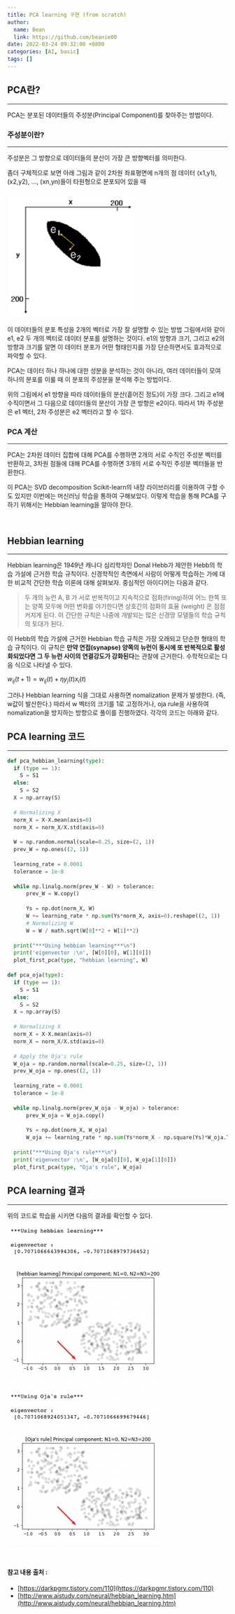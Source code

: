 ```yaml
---
title: PCA learning 구현 (from scratch)
author:
  name: Bean
  link: https://github.com/beanie00
date: 2022-03-24 09:32:00 +0800
categories: [AI, basic]
tags: []
---
```


## PCA란?
---
PCA는 분포된 데이터들의 주성분(Principal Component)를 찾아주는 방법이다.

### 주성분이란?
---
주성분은 그 방향으로 데이터들의 분산이 가장 큰 방향벡터를 의미한다.

좀더 구체적으로 보면 아래 그림과 같이 2차원 좌표평면에 n개의 점 데이터 (x1,y1), (x2,y2), ..., (xn,yn)들이 타원형으로 분포되어 있을 때

<div style="text-align: left">
   <img src="/assets/img/post_images/pca2.png" />
</div>

이 데이터들의 분포 특성을 2개의 벡터로 가장 잘 설명할 수 있는 방법 그림에서와 같이 e1, e2 두 개의 벡터로 데이터 분포를 설명하는 것이다. e1의 방향과 크기, 그리고 e2의 방향과 크기를 알면 이 데이터 분포가 어떤 형태인지를 가장 단순하면서도 효과적으로 파악할 수 있다.

PCA는 데이터 하나 하나에 대한 성분을 분석하는 것이 아니라, 여러 데이터들이 모여 하나의 분포를 이룰 때 이 분포의 주성분을 분석해 주는 방법이다.

위의 그림에서 e1 방향을 따라 데이터들의 분산(흩어진 정도)이 가장 크다. 그리고 e1에 수직이면서 그 다음으로 데이터들의 분산이 가장 큰 방향은 e2이다.
따라서 1차 주성분은 e1 벡터, 2차 주성분은 e2 벡터라고 할 수 있다.

### PCA 계산
---
PCA는 2차원 데이터 집합에 대해 PCA를 수행하면 2개의 서로 수직인 주성분 벡터를 반환하고, 3차원 점들에 대해 PCA를 수행하면 3개의 서로 수직인 주성분 벡터들을 반환한다.

이 PCA는 SVD decomposition Scikit-learn의 내장 라이브러리를 이용하여 구할 수도 있지만 이번에는 머신러닝 학습을 통하여 구해보았다. 이렇게 학습을 통해 PCA를 구하기 위해서는 Hebbian learning을 알아야 한다.

&nbsp;

## Hebbian learning
---

Hebbian learning은 1949년 캐나다 심리학자인 Donal Hebb가 제안한 Hebb의 학습 가설에 근거한 학습 규칙이다. 신경학적인 측면에서 사람이 어떻게 학습하는 가에 대한 비교적 간단한 학습 이론에 대해 살펴보자. 중심적인 아이디어는 다음과 같다.
> 두 개의 뉴런 A, B 가 서로 반복적이고 지속적으로 점화(firing)하여 어느 한쪽 또는 양쪽 모두에 어떤 변화를 야기한다면 상호간의 점화의 효율 (weight) 은 점점 커지게 된다.
이 간단한 규칙은 나중에 개발되는 많은 신경망 모델들의 학습 규칙의 토대가 된다.

이 Hebb의 학습 가설에 근거한 Hebbian 학습 규칙은 가장 오래되고 단순한 형태의 학습 규칙이다. 이 규칙은 **만약 연접(synapse) 양쪽의 뉴런이 동시에 또 반복적으로 활성화되었다면 그 두 뉴런 사이의 연결강도가 강화된다**는 관찰에 근거한다. 수학적으로는 다음 식으로 나타낼 수 있다.

$w_{ij}(t+1) = w_{ij}(t) + \eta y_{j}(t)x_{i}(t)$

그러나 Hebbian learning 식을 그대로 사용하면 nomalization 문제가 발생한다. (즉, w값이 발산한다.) 따라서 w 벡터의 크기를 1로 고정하거나, oja rule을 사용하여 nomalization을 방지하는 방향으로 풀이를 진행하였다. 각각의 코드는 아래와 같다.

## PCA learning 코드
---
```python
def pca_hebbian_learning(type):
  if (type == 1):
    S = S1
  else:
    S = S2
  X = np.array(S)

  # Normalizing X
  norm_X = X-X.mean(axis=0)
  norm_X = norm_X/X.std(axis=0)

  W = np.random.normal(scale=0.25, size=(2, 1))
  prev_W = np.ones((2, 1))

  learning_rate = 0.0001
  tolerance = 1e-8

  while np.linalg.norm(prev_W - W) > tolerance:
      prev_W = W.copy()

      Ys = np.dot(norm_X, W)
      W += learning_rate * np.sum(Ys*norm_X, axis=0).reshape((2, 1))
      # Normalizing W
      W = W / math.sqrt(W[0]**2 + W[1]**2)

  print("***Using hebbian learning***\n")
  print('eigenvector :\n', [W[0][0], W[1][0]])
  plot_first_pca(type, "hebbian learning", W)

def pca_oja(type):
  if (type == 1):
    S = S1
  else:
    S = S2
  X = np.array(S)

  # Normalizing X
  norm_X = X-X.mean(axis=0)
  norm_X = norm_X/X.std(axis=0)

  # Apply the Oja's rule
  W_oja = np.random.normal(scale=0.25, size=(2, 1))
  prev_W_oja = np.ones((2, 1))

  learning_rate = 0.0001
  tolerance = 1e-8

  while np.linalg.norm(prev_W_oja - W_oja) > tolerance:
      prev_W_oja = W_oja.copy()

      Ys = np.dot(norm_X, W_oja)
      W_oja += learning_rate * np.sum(Ys*norm_X - np.square(Ys)*W_oja.T, axis=0).reshape((2, 1))

  print("***Using Oja's rule***\n")
  print('eigenvector :\n', [W_oja[0][0], W_oja[1][0]])
  plot_first_pca(type, "Oja's rule", W_oja)
```

## PCA learning 결과
---
위의 코드로 학습을 시키면 다음의 결과를 확인할 수 있다.

<div style="text-align: left">
   <img src="/assets/img/post_images/pca1.png" />
</div>

&nbsp;
#### 참고 내용 출처 :
* [https://darkpgmr.tistory.com/110](https://darkpgmr.tistory.com/110)
* [http://www.aistudy.com/neural/hebbian_learning.htm](http://www.aistudy.com/neural/hebbian_learning.htm)